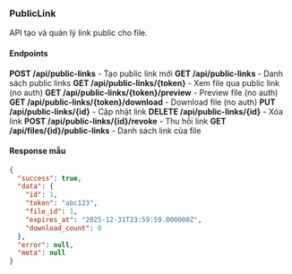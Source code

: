 ### PublicLink

API tạo và quản lý link public cho file.

#### Endpoints

**POST /api/public-links** - Tạo public link mới
**GET /api/public-links** - Danh sách public links
**GET /api/public-links/{token}** - Xem file qua public link (no auth)
**GET /api/public-links/{token}/preview** - Preview file (no auth)
**GET /api/public-links/{token}/download** - Download file (no auth)
**PUT /api/public-links/{id}** - Cập nhật link
**DELETE /api/public-links/{id}** - Xóa link
**POST /api/public-links/{id}/revoke** - Thu hồi link
**GET /api/files/{id}/public-links** - Danh sách link của file

#### Response mẫu

```json
{
  "success": true,
  "data": {
    "id": 1,
    "token": "abc123",
    "file_id": 1,
    "expires_at": "2025-12-31T23:59:59.000000Z",
    "download_count": 0
  },
  "error": null,
  "meta": null
}
```

